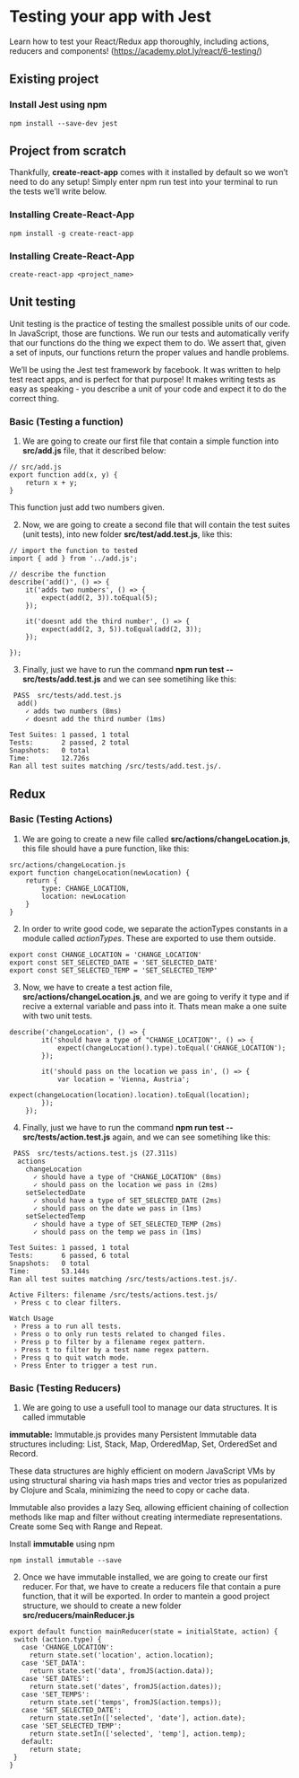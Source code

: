# Testing your app with Jest

Learn how to test your React/Redux app thoroughly, including actions, reducers and components! (https://academy.plot.ly/react/6-testing/)

## Existing project
### Install Jest using npm
```
npm install --save-dev jest
```

## Project from scratch
Thankfully, **create-react-app** comes with it installed by default so we won’t need to do any setup! Simply enter npm run test into your terminal to run the tests we’ll write below.
### Installing Create-React-App
```
npm install -g create-react-app
```
### Installing Create-React-App
```
create-react-app <project_name>
```

## Unit testing
Unit testing is the practice of testing the smallest possible units of our code. In JavaScript, those are functions. We run our tests and automatically verify that our functions do the thing we expect them to do. We assert that, given a set of inputs, our functions return the proper values and handle problems.

We’ll be using the Jest test framework by facebook. It was written to help test react apps, and is perfect for that purpose! It makes writing tests as easy as speaking - you describe a unit of your code and expect it to do the correct thing.

### Basic (Testing a function)
1. We are going to create our first file that contain a simple function into **src/add.js** file, that it described below:
```
// src/add.js
export function add(x, y) {
    return x + y;
}
```
This function just add two numbers given.

2. Now, we are going to create a second file that will contain the test suites (unit tests), into new folder **src/test/add.test.js**, like this:
```
// import the function to tested
import { add } from '../add.js'; 

// describe the function
describe('add()', () => {
    it('adds two numbers', () => {
        expect(add(2, 3)).toEqual(5);
    });

    it('doesnt add the third number', () => {
        expect(add(2, 3, 5)).toEqual(add(2, 3));
    });

});
```

3. Finally, just we have to run the command **npm run test -- src/tests/add.test.js** and we can see sometihing like this:
```
 PASS  src/tests/add.test.js
  add()
    ✓ adds two numbers (8ms)
    ✓ doesnt add the third number (1ms)

Test Suites: 1 passed, 1 total
Tests:       2 passed, 2 total
Snapshots:   0 total
Time:        12.726s
Ran all test suites matching /src/tests/add.test.js/.

```
## Redux
### Basic (Testing Actions)
1. We are going to create a new file called **src/actions/changeLocation.js**, this file should have a pure function, like this:
```
src/actions/changeLocation.js
export function changeLocation(newLocation) {
    return {
        type: CHANGE_LOCATION,
        location: newLocation
    }
}
```
2. In order to write good code, we separate the actionTypes constants in a module called *actionTypes*. These are exported to use them outside.
```
export const CHANGE_LOCATION = 'CHANGE_LOCATION'
export const SET_SELECTED_DATE = 'SET_SELECTED_DATE'
export const SET_SELECTED_TEMP = 'SET_SELECTED_TEMP'

```
3. Now, we have to create a test action file, **src/actions/changeLocation.js**, and we are going to verify it type and if recive a external variable and pass into it. Thats mean make a one suite with two unit tests.
```
describe('changeLocation', () => {
        it('should have a type of "CHANGE_LOCATION"', () => {
            expect(changeLocation().type).toEqual('CHANGE_LOCATION');
        });

        it('should pass on the location we pass in', () => {
            var location = 'Vienna, Austria';
            expect(changeLocation(location).location).toEqual(location);
        });
    });
```

4. Finally, just we have to run the command **npm run test -- src/tests/action.test.js** again, and we can see sometihing like this:
```
 PASS  src/tests/actions.test.js (27.311s)
  actions
    changeLocation
      ✓ should have a type of "CHANGE_LOCATION" (8ms)
      ✓ should pass on the location we pass in (2ms)
    setSelectedDate
      ✓ should have a type of SET_SELECTED_DATE (2ms)
      ✓ should pass on the date we pass in (1ms)
    setSelectedTemp
      ✓ should have a type of SET_SELECTED_TEMP (2ms)
      ✓ should pass on the temp we pass in (1ms)

Test Suites: 1 passed, 1 total
Tests:       6 passed, 6 total
Snapshots:   0 total
Time:        53.144s
Ran all test suites matching /src/tests/actions.test.js/.

Active Filters: filename /src/tests/actions.test.js/
 › Press c to clear filters.

Watch Usage
 › Press a to run all tests.
 › Press o to only run tests related to changed files.
 › Press p to filter by a filename regex pattern.
 › Press t to filter by a test name regex pattern.
 › Press q to quit watch mode.
 › Press Enter to trigger a test run.
```

### Basic (Testing Reducers)
1. We are going to use a usefull tool to manage our data structures. It is called immutable

__immutable:__ Immutable.js provides many Persistent Immutable data structures including: List, Stack, Map, OrderedMap, Set, OrderedSet and Record.

These data structures are highly efficient on modern JavaScript VMs by using structural sharing via hash maps tries and vector tries as popularized by Clojure and Scala, minimizing the need to copy or cache data.

Immutable also provides a lazy Seq, allowing efficient chaining of collection methods like map and filter without creating intermediate representations. Create some Seq with Range and Repeat.

Install **immutable** using npm
 ```
 npm install immutable --save
 ```

 2. Once we have immutable installed, we are going to create our first reducer. For that, we have to create a reducers file that contain a pure function, that it will be exported. In order to mantein a good project structure, we should to create a new folder **src/reducers/mainReducer.js**
 ```
 export default function mainReducer(state = initialState, action) {
  switch (action.type) {
    case 'CHANGE_LOCATION':
      return state.set('location', action.location);
    case 'SET_DATA':
      return state.set('data', fromJS(action.data));
    case 'SET_DATES':
      return state.set('dates', fromJS(action.dates));
    case 'SET_TEMPS':
      return state.set('temps', fromJS(action.temps));
    case 'SET_SELECTED_DATE':
      return state.setIn(['selected', 'date'], action.date);
    case 'SET_SELECTED_TEMP':
      return state.setIn(['selected', 'temp'], action.temp);
    default:
      return state;
  }
}
 ```
